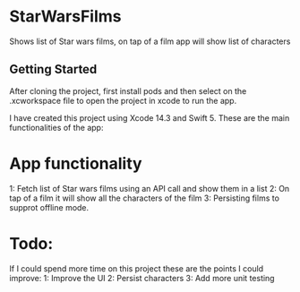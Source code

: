 # StarWarsFilms
Shows list of Star wars films, on tap of a film app will show list of characters

## Getting Started
After cloning the project, first install pods and then select on the .xcworkspace file to open the project in xcode to run the app.

I have created this project using Xcode 14.3 and Swift 5. These are the main functionalities of the app:

# App functionality
1: Fetch list of Star wars films using an API call and show them in a list
2: On tap of a film it will show all the characters of the film
3: Persisting films to supprot offline mode.

#  Todo:
If I could spend more time on this project these are the points I could improve:
1: Improve the UI 
2: Persist characters
3: Add more unit testing


